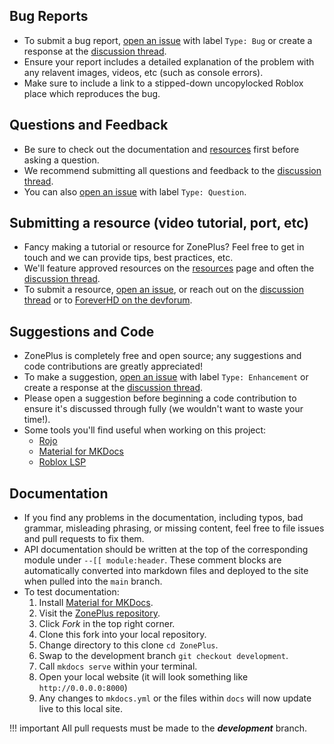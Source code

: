 [discussion thread]: https://devforum.roblox.com/t/zoneplus-v2/1017701
[resources]: https://1foreverhd.github.io/ZonePlus/resources/
[Material for MKDocs]: https://squidfunk.github.io/mkdocs-material/
[ForeverHD on the devforum]: https://devforum.roblox.com/u/ForeverHD/summary
[ZonePlus repository]: https://github.com/1ForeverHD/ZonePlus
[open an issue]: https://github.com/1ForeverHD/ZonePlus/issues

## Bug Reports
- To submit a bug report, [open an issue] with label ``Type: Bug`` or create a response at the [discussion thread].
- Ensure your report includes a detailed explanation of the problem with any relavent images, videos, etc (such as console errors).
- Make sure to include a link to a stipped-down uncopylocked Roblox place which reproduces the bug.

## Questions and Feedback
- Be sure to check out the documentation and [resources] first before asking a question.
- We recommend submitting all questions and feedback to the [discussion thread].
- You can also [open an issue] with label ``Type: Question``.

## Submitting a resource (video tutorial, port, etc)
- Fancy making a tutorial or resource for ZonePlus? Feel free to get in touch and we can provide tips, best practices, etc.
- We'll feature approved resources on the [resources] page and often the [discussion thread].
- To submit a resource, [open an issue], or reach out on the [discussion thread] or to [ForeverHD on the devforum].

## Suggestions and Code
- ZonePlus is completely free and open source; any suggestions and code contributions are greatly appreciated!
- To make a suggestion, [open an issue] with label ``Type: Enhancement`` or create a response at the [discussion thread].
- Please open a suggestion before beginning a code contribution to ensure it's discussed through fully (we wouldn't want to waste your time!).
- Some tools you'll find useful when working on this project:
    - [Rojo](https://rojo.space/docs/)
    - [Material for MKDocs]
    - [Roblox LSP](https://devforum.roblox.com/t/roblox-lsp-full-intellisense-for-roblox-and-luau/717745)

## Documentation
- If you find any problems in the documentation, including typos, bad grammar, misleading phrasing, or missing content, feel free to file issues and pull requests to fix them.
- API documentation should be written at the top of the corresponding module under ``--[[ module:header``. These comment blocks are automatically converted into markdown files and deployed to the site when pulled into the ``main`` branch.
- To test documentation:
    1. Install [Material for MKDocs].
    2. Visit the [ZonePlus repository].
    3. Click *Fork* in the top right corner.
    4. Clone this fork into your local repository.
    5. Change directory to this clone ``cd ZonePlus``.
    6. Swap to the development branch ``git checkout development``.
    7. Call ``mkdocs serve`` within your terminal.
    8. Open your local website (it will look something like ``http://0.0.0.0:8000``)
    9. Any changes to ``mkdocs.yml`` or the files within ``docs`` will now update live to this local site.
   
!!! important
    All pull requests must be made to the ***development*** branch.
